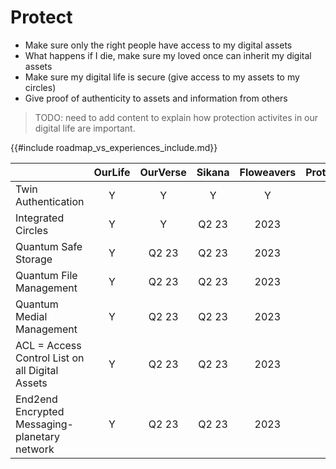 # Protect

- Make sure only the right people have access to my digital assets
- What happens if I die, make sure my loved once can inherit my digital assets
- Make sure my digital life is secure (give access to my assets to my circles)
- Give proof of authenticity to assets and information from others


> TODO: need to add content to explain how protection activites in our digital life are important.


{{#include roadmap_vs_experiences_include.md}}

|                                                 | OurLife | OurVerse | Sikana | Floweavers | Protocol.me |
|------------------------------------------|:-------:|:--------:|:-------:|:----------:|:-----------:|
| Twin Authentication                             | Y       | Y        | Y      | Y          | Y           |
| Integrated Circles                              | Y       | Y        | Q2 23  | 2023       | Y           |
| Quantum Safe Storage                            | Y       | Q2 23    | Q2 23  | 2023       | Y           |
| Quantum File Management                         | Y       | Q2 23    | Q2 23  | 2023       | Y           |
| Quantum Medial Management                       | Y       | Q2 23    | Q2 23  | 2023       | Y           |
| ACL = Access Control List on all Digital Assets | Y       | Q2 23    | Q2 23  | 2023       | Y           |
| End2end Encrypted Messaging-planetary network   | Y       | Q2 23    | Q2 23  | 2023       | Y           |

